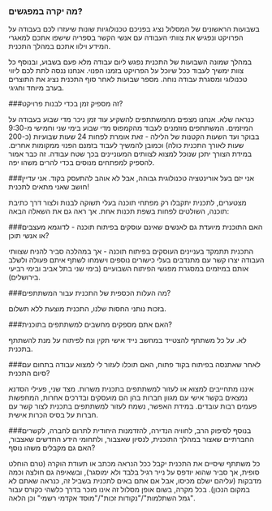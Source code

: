 ### מה יקרה במפגשים?

בשבועות הראשונים של המסלול נציג בפניכם טכנולוגיות שונות שיעזרו לכם בעבודה על הפרויקט ונפגיש את צוותי העבודה עם אנשי הקשר בספריה שישפו אתכם למאגרי המידע וילוו אתכם במהלך התכנית.

במהלך שמונה השבועות של התכנית נפגש ליום עבודה מלא פעם בשבוע, ובנוסף כל צוות ימשיך לעבוד ככל שיוכל על הפרויקט בזמנו הפנוי.  אנחנו ננסה לתת לכם ליווי טכנולוגי ומסגרת עבודה נוחה.
מספר שבועות לאחר סוף התכנית נציג את התוצרים בערב מיוחד וחגיגי.



###זה מספיק זמן בכדי לבנות פרויקט?

כנראה שלא.  אנחנו מצפים מהמשתתפים להשקיע עוד זמן ניכר מדי שבוע בעבודה על המיזמים.  המשתתפים מוזמנים לעבוד מהקמפוס מדי שבוע בימי שני וחמישי מ-9:30 בבוקר ועד השעות הקטנות של הלילה - זאת אומרת לפחות 24 שעות שבועיות (כ-200 שעות לאורך התכנית כולה) וכמובן להמשיך לעבוד בזמנם הפנוי ממקומות אחרים.  במידת הצורך יתכן שנוכל למצוא לצוותים המעוניינים בכך שטח עבודה.  זה כבר אמור להספיק למפתחים מנוסים בכדי להרים משהו יפה.


###אני יזם בעל אורינטציה טכנולוגית גבוהה, אבל לא אוהב להתעסק בקוד. אני עדיין חושב שאני מתאים לתכנית!

מצטערים, לתכנית יתקבלו רק מפתחי תוכנה בעלי תשוקה לבנות ולצור דרך כתיבת תוכנה, השולטים לפחות בשפת תכנות אחת.  אך ראה גם את השאלה הבאה:


###האם התוכנית מיועדת גם לאנשים שאינם עוסקים בפיתוח תוכנה - לדוגמא מעצבים או אנשי תוכן?

התכנית תתמקד בעניינים העוסקים בפיתוח תוכנה - אך במהלכה סביר להניח שצוותי העבודה יצרו קשר עם מתנדבים בעלי כישורים נוספים וישמחו לשתף איתם פעולה ולשלב אותם במיזמים במסגרת מפגשי הפיתוח השבועיים (בימי שני בתל אביב ובימי רביעי בירושלים).


###מה העלות הכספית של התכנית עבור המשתתפים?

בזכות נותני החסות שלנו, התכנית מוצעת ללא תשלום.

###האם אתם מספקים מחשבים למשתתפים בתוכנית?

לא.  על כל משתתף להצטייד במחשב נייד אישי תקין ונח לפיתוח על מנת להשתתף בתכנית.


###לאחר שאתנסה בפיתוח בקוד פתוח, האם תוכלו לעזור לי למצוא עבודה בתחום עם סיום התכנית?

איננו מתחייבים למצוא או לעזור למשתתפים בתכנית משרות. מצד שני, פעילי הסדנא נמצאים בקשר אישי עם מגוון חברות בהן הם מועסקים ובדרכים אחרות, המחפשות פעמים רבות עובדים.  במידת האפשר, נשמח לעזור למשתתפים בתכנית לצור קשר עם חברות על בסיס הכרות אישית.

###בנוסף לסיפוק הרב, לחוויה הנדירה, להזדמנות היחודית לתרום לחברה, לקשרים החברתיים שאצור במהלך התוכנית, לנסיון שאצבור, ולתחומי הידע החדשים שאצבור, האם גם מקבלים משהו נוסף?

כל משתתף שיסיים את התכנית יקבל ככל הנראה מכתב או תעודת הוקרה (טרם הוחלט סופית, אך סביר שהוא יודפס על נייר רגיל בלבד ולא ימוסגר), ובשאיפה גם חולצה וכמה מדבקות (עליהם ישלם מכיסו, אבל אם אתם באים לתכנית בשביל זה, כנראה שאתם לא במקום הנכון).  בכל מקרה, בשום אופן מסלול זה אינו מוכר בדרך כלשהי כקורס עבור "גמל השתלמות"/"נקודות זכות"/"מוסד אקדמי רשמי" וכן הלאה.
